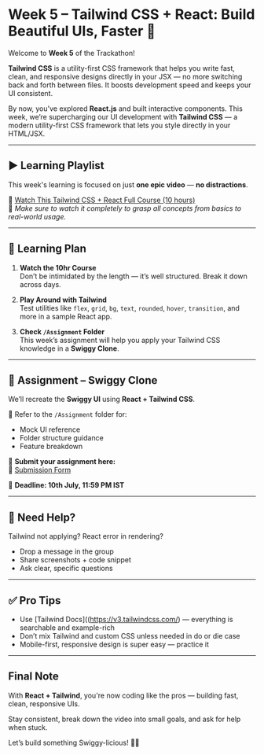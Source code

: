 # Week 5 – Tailwind CSS + React: Build Beautiful UIs, Faster 🚀

Welcome to **Week 5** of the Trackathon!

**Tailwind CSS** is a utility-first CSS framework that helps you write fast, clean, and responsive designs directly in your JSX — no more switching back and forth between files. It boosts development speed and keeps your UI consistent.

By now, you've explored **React.js** and built interactive components. This week, we’re supercharging our UI development with **Tailwind CSS** — a modern utility-first CSS framework that lets you style directly in your HTML/JSX.

---

## ▶️ Learning Playlist

This week's learning is focused on just **one epic video** — **no distractions**.

🎥 [Watch This Tailwind CSS + React Full Course (10 hours)](https://youtu.be/6a8CNTk9yo4?si=V5cQvBqdkfwYd5k8)  
📌 _Make sure to watch it completely to grasp all concepts from basics to real-world usage._

---

## 🧠 Learning Plan

1. **Watch the 10hr Course**  
   Don’t be intimidated by the length — it’s well structured. Break it down across days.

2. **Play Around with Tailwind**  
   Test utilities like `flex`, `grid`, `bg`, `text`, `rounded`, `hover`, `transition`, and more in a sample React app.

3. **Check `/Assignment` Folder**  
   This week’s assignment will help you apply your Tailwind CSS knowledge in a **Swiggy Clone**.

---

## 🧪 Assignment – Swiggy Clone

We’ll recreate the **Swiggy UI** using **React + Tailwind CSS**.

📁 Refer to the `/Assignment` folder for:
- Mock UI reference
- Folder structure guidance
- Feature breakdown

📝 **Submit your assignment here:**  
🔗 [Submission Form](https://forms.gle/u9iYJb9P7ryu3NjJ9)

📅 **Deadline: 10th July, 11:59 PM IST**

---

## 💬 Need Help?

Tailwind not applying? React error in rendering?

- Drop a message in the group
- Share screenshots + code snippet
- Ask clear, specific questions

---

## ✅ Pro Tips

- Use [Tailwind Docs]((https://v3.tailwindcss.com/) — everything is searchable and example-rich
- Don’t mix Tailwind and custom CSS unless needed in do or die case
- Mobile-first, responsive design is super easy — practice it

---

## Final Note

With **React + Tailwind**, you're now coding like the pros — building fast, clean, responsive UIs.

Stay consistent, break down the video into small goals, and ask for help when stuck.

Let’s build something Swiggy-licious! 🍔🛵

